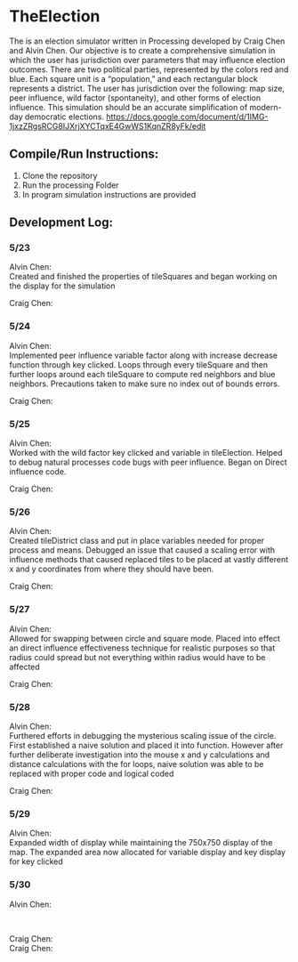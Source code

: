 # TheElection
The is an election simulator written in Processing developed by Craig Chen and Alvin Chen. Our objective is to create a comprehensive simulation in which the user has jurisdiction over parameters that may influence election outcomes. There are two political parties, represented by the colors red and blue. Each square unit is a “population,” and each rectangular block represents a district. The user has jurisdiction over the following: map size, peer influence, wild factor (spontaneity), and other forms of election influence. This simulation should be an accurate simplification of modern-day democratic elections.
https://docs.google.com/document/d/1IMG-1jxzZRgsRCG8IJXrjXYCTqxE4GwWS1KqnZR8yFk/edit
## Compile/Run Instructions:
1. Clone the repository
2. Run the processing Folder
3. In program simulation instructions are provided

## Development Log:
### 5/23
Alvin Chen:<br/>
Created and finished the properties of tileSquares and began working on the display for the simulation
<br/>

Craig Chen:<br/>

### 5/24
Alvin Chen:<br/>
Implemented peer influence variable factor along with increase decrease function through key clicked. Loops through every tileSquare and then further loops around each tileSquare to compute red neighbors and blue neighbors. Precautions taken to make sure no index out of bounds errors.
<br/>

Craig Chen:<br/>

### 5/25
Alvin Chen:<br/>
Worked with the wild factor key clicked and variable in tileElection. Helped to debug natural processes code bugs with peer influence. Began on Direct influence code.
<br/>

Craig Chen:<br/>

### 5/26
Alvin Chen:<br/>
Created tileDistrict class and put in place variables needed for proper process and means. Debugged an issue that caused a scaling error with influence methods that caused replaced tiles to be placed at vastly different x and y coordinates from where they should have been.
<br/>

Craig Chen:<br/>

### 5/27
Alvin Chen:<br/>
Allowed for swapping between circle and square mode. Placed into effect an direct influence effectiveness technique for realistic purposes so that radius could spread but not everything within radius would have to be affected
<br/>

Craig Chen:

### 5/28
Alvin Chen:<br/>
Furthered efforts in debugging the mysterious scaling issue of the circle. First established a naive solution and placed it into function. However after further deliberate investigation into the mouse x and y calculations and distance calculations with the for loops, naive solution was able to be replaced with proper code and logical coded
<br/>

Craig Chen:<br/>

### 5/29
Alvin Chen:<br/>
Expanded width of display while maintaining the 750x750 display of the map. The expanded area now allocated for variable display and key display for key clicked
<br/>

### 5/30
Alvin Chen:<br/>

<br/>

Craig Chen:<br/>
Craig Chen:

